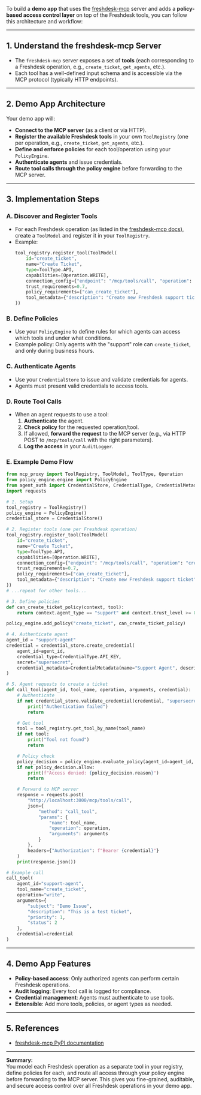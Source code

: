 To build a **demo app** that uses the [freshdesk-mcp](https://pypi.org/project/freshdesk-mcp/) server and adds a **policy-based access control layer** on top of the Freshdesk tools, you can follow this architecture and workflow:

---

## 1. **Understand the freshdesk-mcp Server**

- The `freshdesk-mcp` server exposes a set of **tools** (each corresponding to a Freshdesk operation, e.g., `create_ticket`, `get_agents`, etc.).
- Each tool has a well-defined input schema and is accessible via the MCP protocol (typically HTTP endpoints).

---

## 2. **Demo App Architecture**

Your demo app will:
- **Connect to the MCP server** (as a client or via HTTP).
- **Register the available Freshdesk tools** in your own `ToolRegistry` (one per operation, e.g., `create_ticket`, `get_agents`, etc.).
- **Define and enforce policies** for each tool/operation using your `PolicyEngine`.
- **Authenticate agents** and issue credentials.
- **Route tool calls through the policy engine** before forwarding to the MCP server.

---

## 3. **Implementation Steps**

### **A. Discover and Register Tools**

- For each Freshdesk operation (as listed in the [freshdesk-mcp docs](https://pypi.org/project/freshdesk-mcp/)), create a `ToolModel` and register it in your `ToolRegistry`.
- Example:
    ```python
    tool_registry.register_tool(ToolModel(
        id="create_ticket",
        name="Create Ticket",
        type=ToolType.API,
        capabilities=[Operation.WRITE],
        connection_config={"endpoint": "/mcp/tools/call", "operation": "create_ticket"},
        trust_requirements=0.7,
        policy_requirements=["can_create_ticket"],
        tool_metadata={"description": "Create new Freshdesk support ticket"}
    ))
    ```

### **B. Define Policies**

- Use your `PolicyEngine` to define rules for which agents can access which tools and under what conditions.
- Example policy: Only agents with the "support" role can `create_ticket`, and only during business hours.

### **C. Authenticate Agents**

- Use your `CredentialStore` to issue and validate credentials for agents.
- Agents must present valid credentials to access tools.

### **D. Route Tool Calls**

- When an agent requests to use a tool:
    1. **Authenticate** the agent.
    2. **Check policy** for the requested operation/tool.
    3. If allowed, **forward the request** to the MCP server (e.g., via HTTP POST to `/mcp/tools/call` with the right parameters).
    4. **Log the access** in your `AuditLogger`.

### **E. Example Demo Flow**

```python
from mcp_proxy import ToolRegistry, ToolModel, ToolType, Operation
from policy_engine.engine import PolicyEngine
from agent_auth import CredentialStore, CredentialType, CredentialMetadata
import requests

# 1. Setup
tool_registry = ToolRegistry()
policy_engine = PolicyEngine()
credential_store = CredentialStore()

# 2. Register tools (one per Freshdesk operation)
tool_registry.register_tool(ToolModel(
    id="create_ticket",
    name="Create Ticket",
    type=ToolType.API,
    capabilities=[Operation.WRITE],
    connection_config={"endpoint": "/mcp/tools/call", "operation": "create_ticket"},
    trust_requirements=0.7,
    policy_requirements=["can_create_ticket"],
    tool_metadata={"description": "Create new Freshdesk support ticket"}
))
# ...repeat for other tools...

# 3. Define policies
def can_create_ticket_policy(context, tool):
    return context.agent_type == "support" and context.trust_level >= 0.7

policy_engine.add_policy("create_ticket", can_create_ticket_policy)

# 4. Authenticate agent
agent_id = "support-agent"
credential = credential_store.create_credential(
    agent_id=agent_id,
    credential_type=CredentialType.API_KEY,
    secret="supersecret",
    credential_metadata=CredentialMetadata(name="Support Agent", description="Support team member")
)

# 5. Agent requests to create a ticket
def call_tool(agent_id, tool_name, operation, arguments, credential):
    # Authenticate
    if not credential_store.validate_credential(credential, "supersecret"):
        print("Authentication failed")
        return

    # Get tool
    tool = tool_registry.get_tool_by_name(tool_name)
    if not tool:
        print("Tool not found")
        return

    # Policy check
    policy_decision = policy_engine.evaluate_policy(agent_id=agent_id, tool=tool, operation=operation)
    if not policy_decision.allow:
        print(f"Access denied: {policy_decision.reason}")
        return

    # Forward to MCP server
    response = requests.post(
        "http://localhost:3000/mcp/tools/call",
        json={
            "method": "call_tool",
            "params": {
                "name": tool_name,
                "operation": operation,
                "arguments": arguments
            }
        },
        headers={"Authorization": f"Bearer {credential}"}
    )
    print(response.json())

# Example call
call_tool(
    agent_id="support-agent",
    tool_name="create_ticket",
    operation="write",
    arguments={
        "subject": "Demo Issue",
        "description": "This is a test ticket",
        "priority": 1,
        "status": 2
    },
    credential=credential
)
```

---

## 4. **Demo App Features**

- **Policy-based access**: Only authorized agents can perform certain Freshdesk operations.
- **Audit logging**: Every tool call is logged for compliance.
- **Credential management**: Agents must authenticate to use tools.
- **Extensible**: Add more tools, policies, or agent types as needed.

---

## 5. **References**

- [freshdesk-mcp PyPI documentation](https://pypi.org/project/freshdesk-mcp/)

---

**Summary:**  
You model each Freshdesk operation as a separate tool in your registry, define policies for each, and route all access through your policy engine before forwarding to the MCP server. This gives you fine-grained, auditable, and secure access control over all Freshdesk operations in your demo app.

